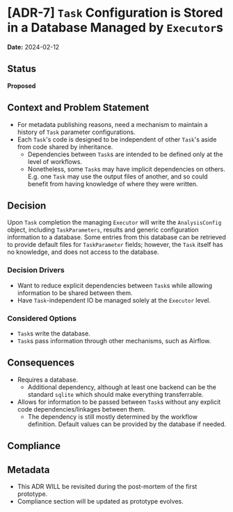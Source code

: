 # [ADR-7] `Task` Configuration is Stored in a Database Managed by `Executor`s

**Date:** 2024-02-12

## Status
**Proposed**

## Context and Problem Statement
- For metadata publishing reasons, need a mechanism to maintain a history of `Task` parameter configurations.
- Each `Task`'s code is designed to be independent of other `Task`'s aside from code shared by inheritance.
  - Dependencies between `Task`s are intended to be defined only at the level of workflows.
  - Nonetheless, some `Task`s may have implicit dependencies on others. E.g. one `Task` may use the output files of another, and so could benefit from having knowledge of where they were written.

## Decision
Upon `Task` completion the managing `Executor` will write the `AnalysisConfig` object, including `TaskParameters`, results and generic configuration information to a database. Some entries from this database can be retrieved to provide default files for `TaskParameter` fields; however, the `Task` itself has no knowledge, and does not access to the database.

### Decision Drivers
* Want to reduce explicit dependencies between `Task`s while allowing information to be shared between them.
* Have `Task`-independent IO be managed solely at the `Executor` level.

### Considered Options
* `Task`s write the database.
* `Task`s pass information through other mechanisms, such as Airflow.

## Consequences
* Requires a database.
  * Additional dependency, although at least one backend can be the standard `sqlite` which should make everything transferrable.
* Allows for information to be passed between `Task`s without any explicit code dependencies/linkages between them.
  * The dependency is still mostly determined by the workflow definition. Default values can be provided by the database if needed.

## Compliance


## Metadata
- This ADR WILL be revisited during the post-mortem of the first prototype.
- Compliance section will be updated as prototype evolves.
